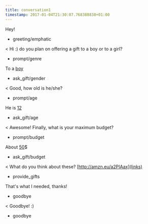 ```yaml
---
title: conversation1
timestamp: 2017-01-04T21:30:07.768388838+01:00
---
```


Hey!
* greeting/emphatic

< Hi :) do you plan on offering a gift to a boy or to a girl?
* prompt/genre

To a [boy](genre)
* ask_gift/gender

< Good, how old is he/she?
* prompt/age

He is [12](age)
* ask_gift/age

< Awesome! Finally, what is your maximum budget?
* prompt/budget

About [50](budget)$
* ask_gift/budget

< What do you think about these? [http://amzn.eu/a2PIAax](links)
* provide_gifts

That's what I needed, thanks!
* goodbye

< Goodbye! :)
* goodbye
